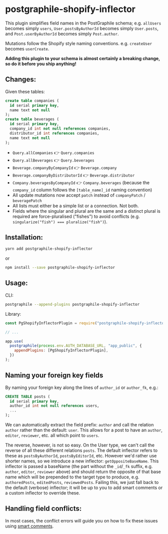# postgraphile-shopify-inflector

This plugin simplifies field names in the PostGraphile schema; e.g.
`allUsers` becomes simply `users`, `User.postsByAuthorId` becomes simply
`User.posts`, and `Post.userByAuthorId` becomes simply `Post.author`.

Mutations follow the Shopify style naming conventions. e.g. `createUser` becomes
`userCreate`.

**Adding this plugin to your schema is almost certainly a breaking change, so do
it before you ship anything!**

## Changes:

Given these tables:

```sql
create table companies (
  id serial primary key,
  name text not null
);
create table beverages (
  id serial primary key,
  company_id int not null references companies,
  distributor_id int references companies,
  name text not null
);
```

- `Query.allCompanies` 👉 `Query.companies`
- `Query.allBeverages` 👉 `Query.beverages`
- `Beverage.companyByCompanyId` 👉 `Beverage.company`
- `Beverage.companyByDistributorId` 👉 `Beverage.distributor`
- `Company.beveragesByCompanyId` 👉 `Company.beverages` (because the `company_id` column follows the `[table_name]_id` naming convention)
- All update mutations now accept `patch` instead of `companyPatch` / `beveragePatch`
- All lists must either be a simple list or a connection. Not both.
- Fields where the singular and plural are the same and a distinct plural is required are force-pluralised ("fishes") to avoid conflicts (e.g. `singularize("fish") === pluralize("fish")`).

## Installation:

```bash
yarn add postgraphile-shopify-inflector
```

or

```bash
npm install --save postgraphile-shopify-inflector
```

## Usage:

CLI:

```bash
postgraphile --append-plugins postgraphile-shopify-inflector
```

Library:

```js
const PgShopifyInflectorPlugin = require("postgraphile-shopify-inflector");

// ...

app.use(
  postgraphile(process.env.AUTH_DATABASE_URL, "app_public", {
    appendPlugins: [PgShopifyInflectorPlugin],
  })
);
```

## Naming your foreign key fields

By naming your foreign key along the lines of `author_id` or `author_fk`, e.g.:

```sql
CREATE TABLE posts (
  id serial primary key,
  author_id int not null references users,
  ...
);
```

We can automatically extract the field prefix: `author` and call the relation
`author` rather than the default: `user`. This allows for a post to have an
`author`, `editor`, `reviewer`, etc. all which point to `users`.

The reverse, however, is not so easy. On the User type, we can't call the
reverse of all these different relations `posts`. The default inflector
refers to these as `postsByAuthorId`, `postsByEditorId`, etc. However we'd
rather use shorter names, so we introduce a new inflector:
`getOppositeBaseName`. This inflector is passed a baseName (the part without
the `_id`/`_fk` suffix, e.g. `author`, `editor`, `reviewer` above) and should
return the opposite of that base name which will be prepended to the target
type to produce, e.g. `authoredPosts`, `editedPosts`, `reviewedPosts`.
Failing this, we just fall back to the default (verbose) inflector; it will be
up to you to add smart comments or a custom inflector to override these.

## Handling field conflicts:

In most cases, the conflict errors will guide you on how to fix these issues
using [smart
comments](https://www.graphile.org/postgraphile/smart-comments/).
